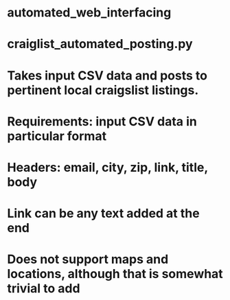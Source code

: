 # automated_web_interfacing

# craiglist_automated_posting.py
# Takes input CSV data and posts to pertinent local craigslist listings.
# Requirements: input CSV data in particular format
#   Headers: email, city, zip, link, title, body
#     Link can be any text added at the end
# Does not support maps and locations, although that is somewhat trivial to add
